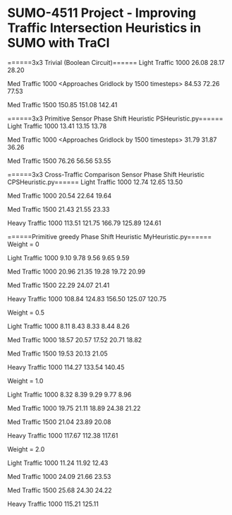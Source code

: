 # SUMO-4511 Project - Improving Traffic Intersection Heuristics in SUMO with TraCI

======3x3 Trivial (Boolean Circuit)======
Light Traffic 1000
26.08
28.17
28.20

Med Traffic 1000 <Approaches Gridlock by 1500 timesteps>
84.53
72.26
77.53

Med Traffic 1500
150.85
151.08
142.41



======3x3 Primitive Sensor Phase Shift Heuristic PSHeuristic.py======
Light Traffic 1000
13.41
13.15
13.78

Med Traffic 1000 <Approaches Gridlock by 1500 timesteps>
31.79
31.87
36.26

Med Traffic 1500
76.26
56.56
53.55



======3x3 Cross-Traffic Comparison Sensor Phase Shift Heuristic CPSHeuristic.py======
Light Traffic 1000
12.74
12.65
13.50

Med Traffic 1000
20.54
22.64
19.64

Med Traffic 1500
21.43
21.55
23.33

Heavy Traffic 1000
113.51
121.75
166.79
125.89
124.61

======Primitive greedy Phase Shift Heuristic MyHeuristic.py======
Weight = 0

Light Traffic 1000
9.10
9.78
9.56
9.65
9.59

Med Traffic 1000
20.96
21.35
19.28
19.72
20.99

Med Traffic 1500
22.29
24.07
21.41

Heavy Traffic 1000
108.84
124.83
156.50
125.07
120.75



Weight = 0.5

Light Traffic 1000
8.11
8.43
8.33
8.44
8.26

Med Traffic 1000
18.57
20.57
17.52
20.71
18.82

Med Traffic 1500
19.53
20.13
21.05

Heavy Traffic 1000
114.27
133.54
140.45


Weight = 1.0

Light Traffic 1000
8.32
8.39
9.29
9.77
8.96


Med Traffic 1000
19.75
21.11
18.89
24.38
21.22

Med Traffic 1500
21.04
23.89
20.08

Heavy Traffic 1000
117.67
112.38
117.61


Weight = 2.0

Light Traffic 1000
11.24
11.92
12.43

Med Traffic 1000
24.09
21.66
23.53

Med Traffic 1500
25.68
24.30
24.22

Heavy Traffic 1000
115.21
125.11



